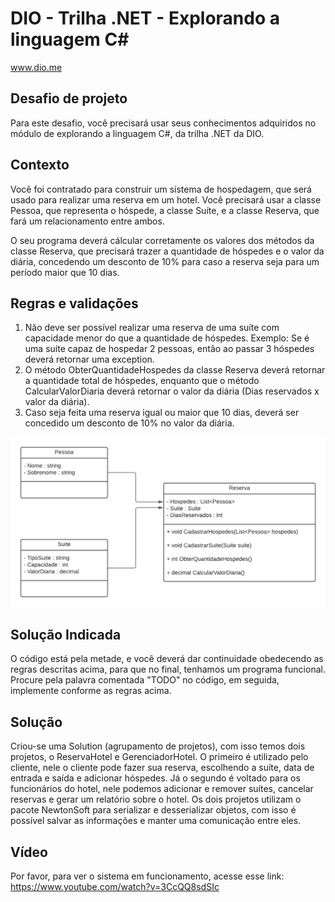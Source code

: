 # DIO - Trilha .NET - Explorando a linguagem C#
www.dio.me

## Desafio de projeto
Para este desafio, você precisará usar seus conhecimentos adquiridos no módulo de explorando a linguagem C#, da trilha .NET da DIO.

## Contexto
Você foi contratado para construir um sistema de hospedagem, que será usado para realizar uma reserva em um hotel. Você precisará usar a classe Pessoa, que representa o hóspede, a classe Suíte, e a classe Reserva, que fará um relacionamento entre ambos.

O seu programa deverá cálcular corretamente os valores dos métodos da classe Reserva, que precisará trazer a quantidade de hóspedes e o valor da diária, concedendo um desconto de 10% para caso a reserva seja para um período maior que 10 dias.

## Regras e validações
1. Não deve ser possível realizar uma reserva de uma suíte com capacidade menor do que a quantidade de hóspedes. Exemplo: Se é uma suíte capaz de hospedar 2 pessoas, então ao passar 3 hóspedes deverá retornar uma exception.
2. O método ObterQuantidadeHospedes da classe Reserva deverá retornar a quantidade total de hóspedes, enquanto que o método CalcularValorDiaria deverá retornar o valor da diária (Dias reservados x valor da diária).
3. Caso seja feita uma reserva igual ou maior que 10 dias, deverá ser concedido um desconto de 10% no valor da diária.


![Diagrama de classe hotel](diagrama_classe_inicial.png)

## Solução Indicada
O código está pela metade, e você deverá dar continuidade obedecendo as regras descritas acima, para que no final, tenhamos um programa funcional. Procure pela palavra comentada "TODO" no código, em seguida, implemente conforme as regras acima.

## Solução
Criou-se uma Solution (agrupamento de projetos), com isso temos dois projetos, o ReservaHotel e GerenciadorHotel.
O primeiro é utilizado pelo cliente, nele o cliente pode fazer sua reserva, escolhendo a suíte, data de entrada e saída e
adicionar hóspedes.
Já o segundo é voltado para os funcionários do hotel, nele podemos adicionar e remover suítes, cancelar reservas e gerar
um relatório sobre o hotel.
Os dois projetos utilizam o pacote NewtonSoft para serializar e desserializar objetos, com isso é possível salvar as informações e manter uma comunicação entre eles.

## Vídeo
Por favor, para ver o sistema em funcionamento, acesse esse link: https://www.youtube.com/watch?v=3CcQQ8sdSIc
